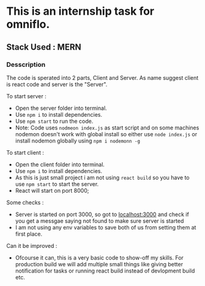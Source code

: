 # This is an internship task for omniflo.

## Stack Used : MERN

### Desscription

The code is sperated into 2 parts, Client and Server. As name suggest client is react code and server is the "Server".

To start server :

-   Open the server folder into terminal.
-   Use `npm i` to install dependencies.
-   Use `npm start` to run the code.
-   Note: Code uses `nodmeon index.js` as start script and on some machines nodemon doesn't work with global install so either use `node index.js` or install nodemon globally using `npm i nodemonn -g`

To start client :

-   Open the client folder into terminal.
-   Use `npm i` to install dependencies.
-   As this is just small project i am not using `react build` so you have to use `npm start` to start the server.
-   React will start on port 8000;

Some checks :

-   Server is started on port 3000, so got to [localhost:3000](http://localhost:3000) and check if you get a messgae saying not found to make sure server is started
-   I am not using any env variables to save both of us from setting them at first place.

Can it be improved :

-   Ofcourse it can, this is a very basic code to show-off my skills. For production build we will add multiple small things like giving better notification for tasks or running react build instead of devlopment build etc.
